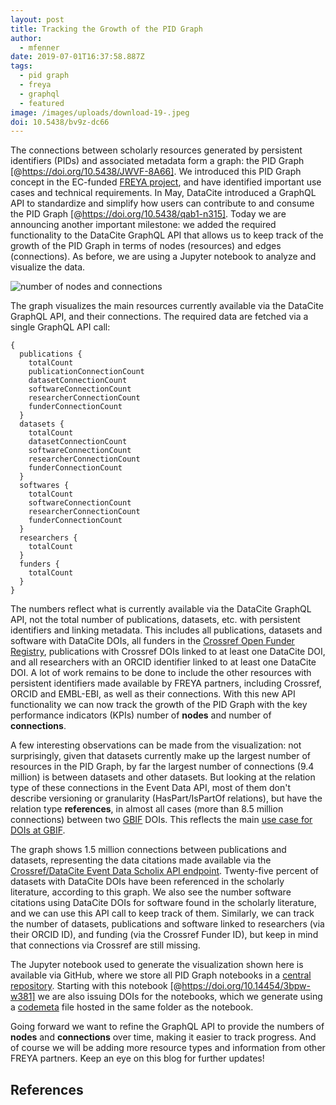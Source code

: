 ```yaml
---
layout: post
title: Tracking the Growth of the PID Graph
author:
  - mfenner
date: 2019-07-01T16:37:58.887Z
tags:
  - pid graph
  - freya
  - graphql
  - featured
image: /images/uploads/download-19-.jpeg
doi: 10.5438/bv9z-dc66
---
```

The connections between scholarly resources generated by persistent identifiers (PIDs) and associated metadata form a graph: the PID Graph \[@https://doi.org/10.5438/JWVF-8A66]. We introduced this PID Graph concept in the EC-funded [FREYA project](https://www.project-freya.eu/en), and have identified important use cases and technical requirements. In May, DataCite introduced a GraphQL API to standardize and simplify how users can contribute to and consume the PID Graph \[@https://doi.org/10.5438/qab1-n315]. Today we are announcing another important milestone: we added the required functionality to the DataCite GraphQL API that allows us to keep track of the growth of the PID Graph in terms of nodes (resources) and edges (connections). As before, we are using a Jupyter notebook to analyze and visualize the data.

![number of nodes and connections](/images/uploads/download-19-.jpeg "PID Graph: number of nodes and connections")

The graph visualizes the main resources currently available via the DataCite GraphQL API, and their connections. The required data are fetched via a single GraphQL API call:

```
{
  publications {
    totalCount
    publicationConnectionCount
    datasetConnectionCount
    softwareConnectionCount
    researcherConnectionCount
    funderConnectionCount
  }
  datasets {
    totalCount
    datasetConnectionCount
    softwareConnectionCount
    researcherConnectionCount
    funderConnectionCount
  }
  softwares {
    totalCount
    softwareConnectionCount
    researcherConnectionCount
    funderConnectionCount
  }
  researchers {
    totalCount
  }
  funders {
    totalCount
  }
}
```

The numbers reflect what is currently available via the DataCite GraphQL API, not the total number of publications, datasets, etc. with persistent identifiers and linking metadata. This includes all publications, datasets and software with DataCite DOIs, all funders in the [Crossref Open Funder Registry](https://support.crossref.org/hc/en-us/articles/214360886-The-Open-Funder-Registry), publications with Crossref DOIs linked to at least one DataCite DOI, and all researchers with an ORCID identifier linked to at least one DataCite DOI. A lot of work remains to be done to include the other resources with persistent identifiers made available by FREYA partners, including Crossref, ORCID and EMBL-EBI, as well as their connections. With this new API functionality we can now track the growth of the PID Graph with the key performance indicators (KPIs) number of **nodes** and number of **connections**.

A few interesting observations can be made from the visualization: not surprisingly, given that datasets currently make up the largest number of resources in the PID Graph, by far the largest number of connections (9.4 million) is between datasets and other datasets. But looking at the relation type of these connections in the Event Data API, most of them don't describe versioning or granularity (HasPart/IsPartOf relations), but have the relation type **references**, in almost all cases (more than 8.5 million connections) between two [GBIF](https://www.gbif.org/en/) DOIs. This reflects the main [use case for DOIs at GBIF](https://public.boxcloud.com/d/1/b1!04aINdjcKmH8gL8yOfDdvxjA9ISA_Gy04QLJpb4p5TQUlZ1IK25YxQCyILBH8_3s2uL4jJg4Klt7YqRz2qYmb6ffePehqPv-72inMpdf_fQxnP-GXeJoyfoOCjB1D4oMvVwooKPSNXC2T4jualhmUiGZxAdkYUEdOU9OVlW27IEJXvVC2vegaUV75tk4M32O5rSWznM329UHOvmBxvBxe0Jo6yEOd8zn_XKeOXDbtKP1N6hd-x6cztbufDUjit7f_vgMCMhvMh7Lc0j_mOvBPy96KGv0ghNBDY1MPdOvqh169FuIFZRLqk58dXKAxcGmNUAtzUDuDlu8e4JQbdb-wR95QbWmHc8B5OocDTifyT3QO7ye89JeDsP8XQGvSiZDfu9ZH4-5_vXMnWLWoH112Xk-g3ME7FIn5WeW2-YBMucrDHKwjV7w7X8xZK2JgA_L858HS8_l2OFskZBb43H8lSJQ1mA1K4xw47oNT8xctwxdr3_limN-s-_JmkX7YqaIdMEaWAFltw7YrIpAC0aOtg8Xl22gCaNsQ-JUmj8Js3KaDM1uHOk5rbzkc2vJIMGeGmbI2OVyefwRcEnsHJmWlB89cgKEUAYnLNr8Dl2dCCf5641EAjWqZxOPpu-KhbkiSXf7JxpDRaNLKsP0inHAgpSa4UzpT1yZ234C_W14MxSlq0tFRVvnQ3psobW1yVhfO34VQAkYxKoLxwLAwDDIiRaC-fZFtnj3Sek3MKpzBgwCWwLxUAvppxNMJ4qOLyHVvsWG9ivtz-jkmWX2x0e5d08xsuxOnlL_-abu5ya-vDC4CkvQfNitLFYVxLiVuXvu2EDhCET8WJaBRRnWYPifYidO7KpohFLP3Cq9_sng9pFlXKqfqHvd-M1c-7PS7XRgETcZjBObbV8m5dfuobbtAjveW8J86jcuttkt3tUoFaGU9204ZC0wIfPBw9cdKy78nGsmWRKFtcHOMfpEmgtgUr9tfFUeWdWdnF8quTNrg3xeIY_uGs9t2YrmFjAXnUc8v_lBleaL9Gz7TfvvHhegExRjk7iCYG7RIpdHqQ2uS6uaTtMsxkW5QcD0lDwc6PMdbKrndmlDpplnZKuxrCilYMcdXt14tdw3iUG1o2TcUVYTi0aasqNcegRyMjknYHjfPSYmWcfBZS1MJrKbCND_7vWbSpKTDDqyB_h28gDbO3IQ42pUMphVe9QaTqycIGVE4PD1ZTTJvJP9gPpvL1QZnsHTiXGJDvWw-KAdgAngZS-DGfaokY7FqB8jCNsUYsE1G1Dr_yC09wQeRLbdaqjpoRPKmG5QOD_oZz1d13oa_sfc19Ory746ZtKCqX6DSaMUfdcZOX63AJZZN9c2R9577Pzy_hPD6A5nGa9d3QoCxAvki2s0uSU45t1Bl3Y7XRrAkDcMCnorUG6uIFlDRZjHPo5fnaw./download).

The graph shows 1.5 million connections between publications and datasets, representing the data citations made available via the [Crossref/DataCite Event Data Scholix API endpoint](https://www.eventdata.crossref.org/guide/app-scholix/). Twenty-five percent of datasets with DataCite DOIs have been referenced in the scholarly literature, according to this graph. We also see the number software citations using DataCite DOIs for software found in the scholarly literature, and we can use this API call to keep track of them. Similarly, we can track the number of datasets, publications and software linked to researchers (via their ORCID ID), and funding (via the Crossref Funder ID), but keep in mind that connections via Crossref are still missing.

The Jupyter notebook used to generate the visualization shown here is available via GitHub, where we store all PID Graph notebooks in a [central repository](https://github.com/datacite/notebooks). Starting with this notebook \[@https://doi.org/10.14454/3bpw-w381] we are also issuing DOIs for the notebooks, which we generate using a [codemeta](https://codemeta.github.io/) file hosted in the same folder as the notebook.

Going forward we want to refine the GraphQL API to provide the numbers of **nodes** and **connections** over time, making it easier to track progress. And of course we will be adding more resource types and information from other FREYA partners. Keep an eye on this blog for further updates!

## References
